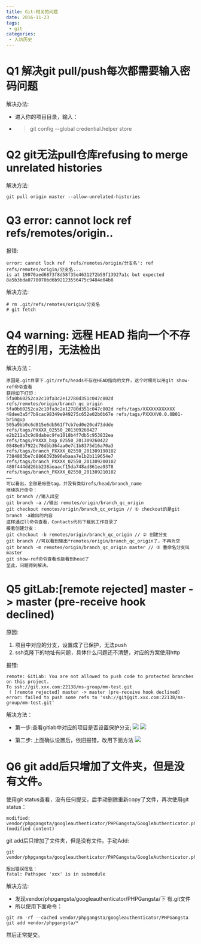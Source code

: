 ```yaml
---
title: Git-相关的问题
date: 2016-11-23
tags:
 - git
categories:
 - 入坑历史
---
```


# Q1 解决git pull/push每次都需要输入密码问题

解决办法:
- 进入你的项目目录，输入：
- > git config \--global credential.helper store

# Q2 git无法pull仓库refusing to merge unrelated histories
解决方法: 
```
git pull origin master --allow-unrelated-histories
```

# Q3  error: cannot lock ref refs/remotes/origin..

报错:
```
error: cannot lock ref 'refs/remotes/origin/分支名': ref refs/remotes/origin/分支名... 
is at 19070aed6873f8d58f35e4631272b59f13927a1c but expected 8a5b3bda0778070bd6b92123556475c9484e04b8
```

解决方法:
``` 
# rm .git/refs/remotes/origin/分支名
# git fetch
```

# Q4 warning: 远程 HEAD 指向一个不存在的引用，无法检出

解决方法： 
```
原因是.git目录下.git/refs/heads不存在HEAD指向的文件，这个时候可以用git show-ref命令查看 
获得如下打印： 
5fa0b60252ca2c10fa3c2e12780d351c047c802d refs/remotes/origin/branch_qc_origin 
5fa0b60252ca2c10fa3c2e12780d351c047c802d refs/tags/XXXXXXXXXXXX 
48dee3a5f7b9cac98349e949275c652e02b0b67e refs/tags/PXXXXV0.0.0B01-bringup 
505a9bb0c6d815e6db561f7cb7ed0e20cd73ddde refs/tags/PXXXX_02550_201309260427 
e2b211a3c9d8dabec9fe1018b4f7db5c953832ea refs/tags/PXXXX_bsp_02550_201309260422 
0848e8b7922c78dbb364aa0e7c1b8375d16a70a3 refs/tags/branch_PXXXX_02550_201309190102 
7384803be7c8866393b96ebaaa7e1b2b119654e7 refs/tags/branch_PXXXX_02550_201309200102 
480f444dd26bb238aeaacf15da748ad861ea9378 refs/tags/branch_PXXXX_02550_201309210102 
…… 
可以看出，全部是标签tag，并没有类似refs/head/branch_name 
继续执行命令： 
git branch //输入出空 
git branch -a //输出 remotes/origin/branch_qc_origin 
git checkout remotes/origin/branch_qc_origin // ① checkout的是git branch -a输出的内容 
这样通过ll命令查看，Contacts代码下载到工作目录了 
接着创建分支： 
git checkout -b remotes/origin/branch_qc_origin // ② 创建分支 
git branch //可以看到输出*remotes/origin/branch_qc_origin了，不再为空 
git branch -m remotes/origin/branch_qc_origin master // ③ 重命名分支叫master 
git show-ref命令查看也能看到head了 
至此，问题得到解决。

```


# Q5 gitLab:[remote rejected] master -> master (pre-receive hook declined)

原因:
 1. 项目中对应的分支，设置成了已保护，无法push
 2. ssh克隆下的地址有问题，具体什么问题还不清楚，对应的方案使用http

报错:
```
remote: GitLab: You are not allowed to push code to protected branches on this project.
To ssh://git.xxx.com:22138/ms-group/mm-test.git
 ! [remote rejected] master -> master (pre-receive hook declined)
error: failed to push some refs to 'ssh://git@git.xxx.com:22138/ms-group/mm-test.git'
```

解决方法：
 - 第一步:查看gitlab中对应的项目是否设置保护分支;
 ![](https://52lu.github.io/directionsImg/git/gitlab-pre-receive-hook-declined.png)
 ![](https://52lu.github.io/directionsImg/git/gitlab-protected-branch.png)
 
 - 第二步: 上面确认设置后，依旧报错，改用下面方法
  ![](https://52lu.github.io/directionsImg/git/gitlab-use-http.png)
  
  
# Q6 git add后只增加了文件夹，但是没有文件。

使用git status查看，没有任何提交，后手动删除重新copy了文件，再次使用git status：
```
modified: vendor/phpgangsta/googleauthenticator/PHPGangsta/GoogleAuthenticator.php (modified content)
```

git add后只增加了文件夹，但是没有文件。手动Add: 
```
git vendor/phpgangsta/googleauthenticator/PHPGangsta/GoogleAuthenticator.php

报出错误信息： 
fatal: Pathspec 'xxx' is in submodule
```

解决方法:

-  发现vendor/phpgangsta/googleauthenticator/PHPGangsta/下 有.git文件 
-  所以使用下面命令：
 
```
git rm -rf --cached vendor/phpgangsta/googleauthenticator/PHPGangsta
git add vendor/phpgangsta/*
```

然后正常提交。